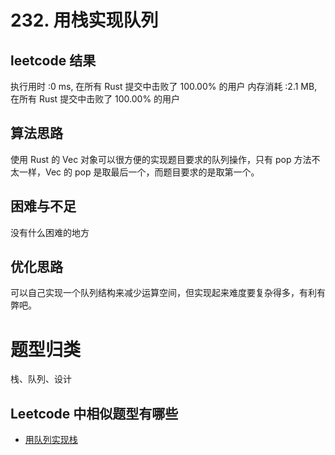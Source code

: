 # 232. 用栈实现队列

## leetcode 结果

执行用时 :0 ms, 在所有 Rust 提交中击败了 100.00% 的用户
内存消耗 :2.1 MB, 在所有 Rust 提交中击败了 100.00% 的用户

## 算法思路

使用 Rust 的 Vec 对象可以很方便的实现题目要求的队列操作，只有 pop 方法不太一样，Vec 的 pop 是取最后一个，而题目要求的是取第一个。

## 困难与不足

没有什么困难的地方

## 优化思路

可以自己实现一个队列结构来减少运算空间，但实现起来难度要复杂得多，有利有弊吧。

# 题型归类

栈、队列、设计

## Leetcode 中相似题型有哪些

* [用队列实现栈](https://leetcode-cn.com/problems/implement-stack-using-queues/)
